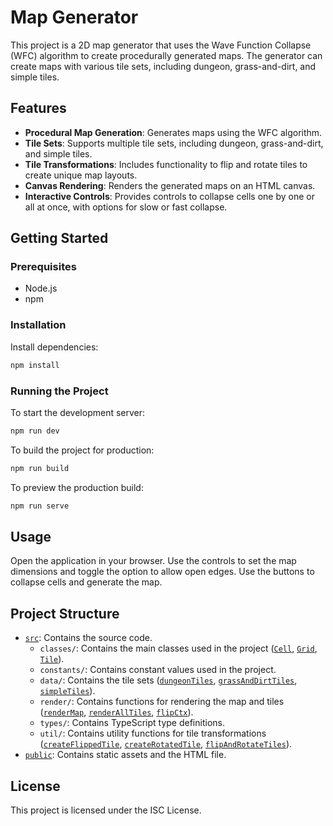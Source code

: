 # Map Generator

This project is a 2D map generator that uses the Wave Function Collapse (WFC) algorithm to create procedurally generated maps. The generator can create maps with various tile sets, including dungeon, grass-and-dirt, and simple tiles.

## Features

- **Procedural Map Generation**: Generates maps using the WFC algorithm.
- **Tile Sets**: Supports multiple tile sets, including dungeon, grass-and-dirt, and simple tiles.
- **Tile Transformations**: Includes functionality to flip and rotate tiles to create unique map layouts.
- **Canvas Rendering**: Renders the generated maps on an HTML canvas.
- **Interactive Controls**: Provides controls to collapse cells one by one or all at once, with options for slow or fast collapse.

## Getting Started

### Prerequisites

- Node.js
- npm

### Installation

Install dependencies:

```sh
npm install
```

### Running the Project

To start the development server:

```sh
npm run dev
```

To build the project for production:

```sh
npm run build
```

To preview the production build:

```sh
npm run serve
```

## Usage

Open the application in your browser. Use the controls to set the map dimensions and toggle the option to allow open edges. Use the buttons to collapse cells and generate the map.

## Project Structure

- [`src`](src): Contains the source code.
  - `classes/`: Contains the main classes used in the project ([`Cell`](src/classes/Cell.ts), [`Grid`](src/classes/Grid.ts), [`Tile`](src/classes/Tile.ts)).
  - `constants/`: Contains constant values used in the project.
  - `data/`: Contains the tile sets ([`dungeonTiles`](src/data/dungeonTiles.ts), [`grassAndDirtTiles`](src/data/grassAndDirtTiles.ts), [`simpleTiles`](src/data/simpleTiles.ts)).
  - `render/`: Contains functions for rendering the map and tiles ([`renderMap`](src/render/renderMap.ts), [`renderAllTiles`](src/render/renderAllTiles.ts), [`flipCtx`](src/render/flipCtx.ts)).
  - `types/`: Contains TypeScript type definitions.
  - `util/`: Contains utility functions for tile transformations ([`createFlippedTile`](src/util/createFlippedTile.ts), [`createRotatedTile`](src/util/createRotatedTile.ts), [`flipAndRotateTiles`](src/util/flipAndRotateTiles.ts)).
- [`public`](public): Contains static assets and the HTML file.

## License

This project is licensed under the ISC License.
